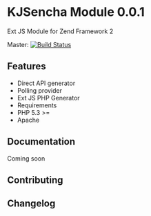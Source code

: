 KJSencha Module 0.0.1
======================

Ext JS Module for Zend Framework 2

Master: [![Build Status](https://secure.travis-ci.org/Rovak/KJSencha.png)](http://travis-ci.org/Rovak/KJSencha)

Features
--------

- Direct API generator
- Polling provider
- Ext JS PHP Generator
- Requirements
- PHP 5.3 >=
- Apache

Documentation
-------------

Coming soon

Contributing
------------


Changelog
----------
